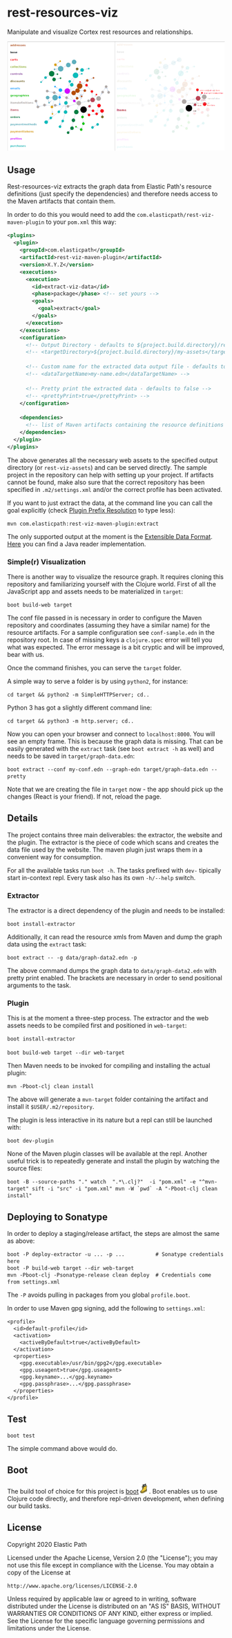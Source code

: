 # rest-resources-viz

Manipulate and visualize Cortex rest resources and relationships.

![Resource Graph Showcase](doc/img/resource-graph-showcase.png)

## Usage

Rest-resources-viz extracts the graph data from Elastic Path's resource definitions (just specify the dependencies) and therefore needs access to the Maven artifacts that contain them.

In order to do this you would need to add the `com.elasticpath/rest-viz-maven-plugin` to your `pom.xml` this way:

```xml
<plugins>
  <plugin>
    <groupId>com.elasticpath</groupId>
    <artifactId>rest-viz-maven-plugin</artifactId>
    <version>X.Y.Z</version>
    <executions>
      <execution>
        <id>extract-viz-data</id>
        <phase>package</phase> <!-- set yours -->
        <goals>
          <goal>extract</goal>
        </goals>
      </execution>
    </executions>
    <configuration>
      <!-- Output Directory - defaults to ${project.build.directory}/rest-viz-assets -->
      <!-- <targetDirectory>${project.build.directory}/my-assets</targetDirectory> -->

      <!-- Custom name for the extracted data output file - defaults to graph-data.edn -->
      <!-- <dataTargetName>my-name.edn</dataTargetName> -->

      <!-- Pretty print the extracted data - defaults to false -->
      <!-- <prettyPrint>true</prettyPrint> -->
    </configuration>

    <dependencies>
      <!-- list of Maven artifacts containing the resource definitions -->
    </dependencies>
  </plugin>
</plugins>
```

The above generates all the necessary web assets to the specified output directory (or `rest-viz-assets`) and can be served directly.
The sample project in the repository can help with setting up your project. If artifacts cannot be found, make also sure that the correct repository has been specified in `.m2/settings.xml` and/or the correct profile has been activated.

If you want to just extract the data, at the command line you can call the goal explicitly (check [Plugin Prefix Resolution](https://maven.apache.org/guides/introduction/introduction-to-plugin-prefix-mapping.html) to type less):

    mvn com.elasticpath:rest-viz-maven-plugin:extract
    
The only supported output at the moment is the [Extensible Data Format](https://github.com/edn-format/edn). [Here](https://github.com/bpsm/edn-java) you can find a Java reader implementation.

### Simple(r) Visualization

There is another way to visualize the resource graph. It requires cloning this repository and familiarizing yourself with the Clojure world. First of all the JavaScript app and assets needs to be materialized in `target`:

```
boot build-web target
```

The conf file passed in is necessary in order to configure the Maven repository and coordinates (assuming they have a similar name) for the resource artifacts. For a sample configuration see `conf-sample.edn` in the repository root.
In case of missing keys a `clojure.spec` error will tell you what was expected. The error message is a bit cryptic and will be improved, bear with us.

Once the command finishes, you can serve the `target` folder.

A simple way to serve a folder is by using `python2`, for instance:

```
cd target && python2 -m SimpleHTTPServer; cd..
```

Python 3 has got a slightly different command line:

```
cd target && python3 -m http.server; cd..
```


Now you can open your browser and connect to `localhost:8000`. You will see an empty frame. This is because the graph data is missing. That can be easily generated with the `extract` task (see `boot extract -h` as well) and needs to be saved in `target/graph-data.edn`:

```
boot extract --conf my-conf.edn --graph-edn target/graph-data.edn --pretty
```

Note that we are creating the file in `target` now - the app should pick up the changes (React is your friend). If not, reload the page.

## Details

The project contains three main deliverables: the extractor, the website and the plugin. The extractor is the piece of code which scans and creates the data file used by the website.  The maven plugin just wraps them in a convenient way for consumption.

For all the available tasks run `boot -h`. The tasks prefixed with `dev-` tipically start in-context repl. Every task also has its own `-h/--help` switch.

### Extractor

The extractor is a direct dependency of the plugin and needs to be installed:

    boot install-extractor

Additionally, it can read the resource xmls from Maven and dump the graph data using the `extract` task:

    boot extract -- -g data/graph-data2.edn -p

The above command dumps the graph data to `data/graph-data2.edn` with pretty print enabled. The brackets are necessary in order to send positional arguments to the task.

### Plugin

This is at the moment a three-step process. The extractor and the web assets needs to be compiled first and positioned in `web-target`:

    boot install-extractor

    boot build-web target --dir web-target

Then Maven needs to be invoked for compiling and installing the actual plugin:

    mvn -Pboot-clj clean install

The above will generate a `mvn-target` folder containing the artifact and install it `$USER/.m2/repository`.

The plugin is less interactive in its nature but a repl can still be launched with:

    boot dev-plugin

None of the Maven plugin classes will be available at the repl. Another useful trick is to repeatedly generate and install the plugin by watching the source files:

    boot -B --source-paths "." watch  ".*\.clj?"  -i "pom.xml" -e "^mvn-target" sift -i "src" -i "pom.xml" mvn -W `pwd` -A "-Pboot-clj clean install"

## Deploying to Sonatype

In order to deploy a staging/release artifact, the steps are almost the same as above:

    boot -P deploy-extractor -u ... -p ...          # Sonatype credentials here
    boot -P build-web target --dir web-target
    mvn -Pboot-clj -Psonatype-release clean deploy  # Credentials come from settings.xml

The `-P` avoids pulling in packages from you global `profile.boot`.

In order to use Maven gpg signing, add the following to `settings.xml`:

    <profile>
      <id>default-profile</id>
      <activation>
        <activeByDefault>true</activeByDefault>
      </activation>
      <properties>
        <gpg.executable>/usr/bin/gpg2</gpg.executable>
        <gpg.useagent>true</gpg.useagent>
        <gpg.keyname>...</gpg.keyname>
        <gpg.passphrase>...</gpg.passphrase>
      </properties>
    </profile>

## Test

    boot test

The simple command above would do.

## Boot

The build tool of choice for this project is [boot](http://boot-clj.com/)<img width="24px" height="24px" src="https://github.com/boot-clj/boot-clj.github.io/blob/master/assets/images/logos/boot-logo-3.png" alt="Boot Logo"/>.
Boot enables us to use Clojure code directly, and therefore repl-driven development, when defining our build tasks.

## License

Copyright 2020 Elastic Path

Licensed under the Apache License, Version 2.0 (the "License");
you may not use this file except in compliance with the License.
You may obtain a copy of the License at

    http://www.apache.org/licenses/LICENSE-2.0

Unless required by applicable law or agreed to in writing, software
distributed under the License is distributed on an "AS IS" BASIS,
WITHOUT WARRANTIES OR CONDITIONS OF ANY KIND, either express or implied.
See the License for the specific language governing permissions and
limitations under the License.
